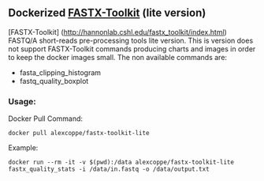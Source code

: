 ## Dockerized  [FASTX-Toolkit](http://hannonlab.cshl.edu/fastx_toolkit/index.html) (lite version)

[FASTX-Toolkit] (http://hannonlab.cshl.edu/fastx_toolkit/index.html) FASTQ/A short-reads pre-processing tools lite version. This is version does not support FASTX-Toolkit commands producing charts and images in order to keep the docker images small.
The non available commands are:

* fasta_clipping_histogram
* fastq_quality_boxplot

### Usage:

Docker Pull Command:

```
docker pull alexcoppe/fastx-toolkit-lite
```

Example:

```
docker run --rm -it -v $(pwd):/data alexcoppe/fastx-toolkit-lite fastx_quality_stats -i /data/in.fastq -o /data/output.txt
```
